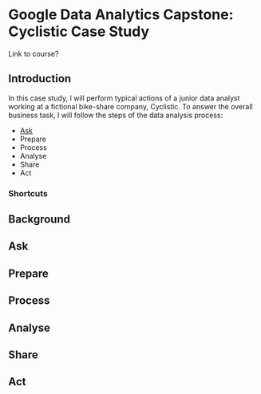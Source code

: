 # Google Data Analytics Capstone: Cyclistic Case Study

Link to course?

## Introduction
In this case study, I will perform typical actions of a junior data analyst working at a fictional bike-share company, Cyclistic. To answer the overall business task, I will follow the steps of the data analysis process:

* [Ask](https://github.com/tobyglover24/GDA_CS1_Cyclistic/blob/main/README.md#ask)
* Prepare
* Process
* Analyse
* Share
* Act

### Shortcuts


## Background



## Ask


## Prepare


## Process

## Analyse

## Share

## Act
